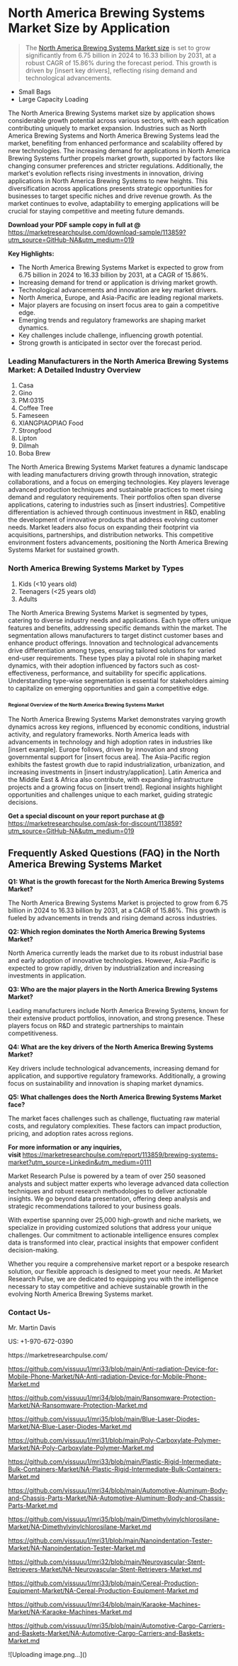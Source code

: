 <h1>North America Brewing Systems Market&nbsp;Size by Application</h1><blockquote><p>The <a href="https://marketresearchpulse.com/download-sample/113859?utm_source=GitHub-NA&amp;utm_medium=019">North America Brewing Systems Market size</a> is set to grow significantly from 6.75 billion in 2024 to 16.33 billion by 2031, at a robust CAGR of 15.86% during the forecast period. This growth is driven by [insert key drivers], reflecting rising demand and technological advancements.</p></blockquote><ul><li>Small Bags<li> Large Capacity Loading</li></ul><p>The North America Brewing Systems market size by application shows considerable growth potential across various sectors, with each application contributing uniquely to market expansion. Industries such as North America Brewing Systems and North America Brewing Systems lead the market, benefiting from enhanced performance and scalability offered by new technologies. The increasing demand for applications in North America Brewing Systems further propels market growth, supported by factors like changing consumer preferences and stricter regulations. Additionally, the market's evolution reflects rising investments in innovation, driving applications in North America Brewing Systems to new heights. This diversification across applications presents strategic opportunities for businesses to target specific niches and drive revenue growth. As the market continues to evolve, adaptability to emerging applications will be crucial for staying competitive and meeting future demands.</p><p><strong>Download your PDF sample copy in full at @ </strong><a href="https://marketresearchpulse.com/download-sample/113859?utm_source=GitHub-NA&amp;utm_medium=019">https://marketresearchpulse.com/download-sample/113859?utm_source=GitHub-NA&amp;utm_medium=019</a></p><p><strong>Key Highlights: </strong></p><ul><li>The North America Brewing Systems Market is expected to grow from 6.75 billion in 2024 to 16.33 billion by 2031, at a CAGR of 15.86%.</li><li>Increasing demand for trend or application is driving market growth.</li><li>Technological advancements and innovation are key market drivers.</li><li>North America, Europe, and Asia-Pacific are leading regional markets.</li><li>Major players are focusing on insert focus area to gain a competitive edge.</li><li>Emerging trends and regulatory frameworks are shaping market dynamics.</li><li>Key challenges include challenge, influencing growth potential.</li><li>Strong growth is anticipated in sector over the forecast period.</li></ul><h3>Leading Manufacturers in the North America Brewing Systems Market: A Detailed Industry Overview</h3><ol><li>Casa</li><li>Gino</li><li>PM:0315</li><li>Coffee Tree</li><li>Fameseen</li><li>XIANGPIAOPIAO Food</li><li>Strongfood</li><li>Lipton</li><li>Dilmah</li><li>Boba Brew</li></ol><div class="flex max-w-full flex-col flex-grow"><div class="min-h-8 text-message flex w-full flex-col items-end gap-2 whitespace-normal break-words [.text-message+&amp;]:mt-5" dir="auto" data-message-author-role="assistant" data-message-id="fd8432e4-4910-450d-b182-61b7bfb0a01f" data-message-model-slug="gpt-4o"><div class="flex w-full flex-col gap-1 empty:hidden first:pt-[3px]"><div class="markdown prose w-full break-words dark:prose-invert light"><p>The North America Brewing Systems Market features a dynamic landscape with leading manufacturers driving growth through innovation, strategic collaborations, and a focus on emerging technologies. Key players leverage advanced production techniques and sustainable practices to meet rising demand and regulatory requirements. Their portfolios often span diverse applications, catering to industries such as [insert industries]. Competitive differentiation is achieved through continuous investment in R&amp;D, enabling the development of innovative products that address evolving customer needs. Market leaders also focus on expanding their footprint via acquisitions, partnerships, and distribution networks. This competitive environment fosters advancements, positioning the North America Brewing Systems Market for sustained growth.</p></div></div></div></div><h3>North America Brewing Systems Market by Types</h3><ol><li>Kids (<10 years old)<li> Teenagers (<25 years old)<li> Adults</li></ol><div class="flex max-w-full flex-col flex-grow"><div class="min-h-8 text-message flex w-full flex-col items-end gap-2 whitespace-normal break-words [.text-message+&amp;]:mt-5" dir="auto" data-message-author-role="assistant" data-message-id="084470be-0bb7-4664-bddf-5156b4f41249" data-message-model-slug="gpt-4o-mini"><div class="flex w-full flex-col gap-1 empty:hidden first:pt-[3px]"><div class="markdown prose w-full break-words dark:prose-invert light"><p>The North America Brewing Systems Market is segmented by types, catering to diverse industry needs and applications. Each type offers unique features and benefits, addressing specific demands within the market. The segmentation allows manufacturers to target distinct customer bases and enhance product offerings. Innovation and technological advancements drive differentiation among types, ensuring tailored solutions for varied end-user requirements. These types play a pivotal role in shaping market dynamics, with their adoption influenced by factors such as cost-effectiveness, performance, and suitability for specific applications. Understanding type-wise segmentation is essential for stakeholders aiming to capitalize on emerging opportunities and gain a competitive edge.</p></div></div></div></div><h3><span style="font-size: 11px;">Regional Overview of the North America Brewing Systems Market</span></h3><div class="flex max-w-full flex-col flex-grow"><div class="min-h-8 text-message flex w-full flex-col items-end gap-2 whitespace-normal break-words [.text-message+&amp;]:mt-5" dir="auto" data-message-author-role="assistant" data-message-id="e9038762-ce64-4e30-91c9-9bd413514231" data-message-model-slug="gpt-4o-mini"><div class="flex w-full flex-col gap-1 empty:hidden first:pt-[3px]"><div class="markdown prose w-full break-words dark:prose-invert light"><p>The North America Brewing Systems Market demonstrates varying growth dynamics across key regions, influenced by economic conditions, industrial activity, and regulatory frameworks. North America leads with advancements in technology and high adoption rates in industries like [insert example]. Europe follows, driven by innovation and strong governmental support for [insert focus area]. The Asia-Pacific region exhibits the fastest growth due to rapid industrialization, urbanization, and increasing investments in [insert industry/application]. Latin America and the Middle East &amp; Africa also contribute, with expanding infrastructure projects and a growing focus on [insert trend]. Regional insights highlight opportunities and challenges unique to each market, guiding strategic decisions.</p></div></div></div></div><p><strong>Get a special discount on your report purchase at @ </strong><a href="https://marketresearchpulse.com/ask-for-discount/113859?utm_source=GitHub-NA&amp;utm_medium=019">https://marketresearchpulse.com/ask-for-discount/113859?utm_source=GitHub-NA&amp;utm_medium=019</a></p><h2>Frequently Asked Questions (FAQ) in the North America Brewing Systems Market</h2><p><strong>Q1: What is the growth forecast for the North America Brewing Systems Market?</strong></p><p>The North America Brewing Systems Market is projected to grow from 6.75 billion in 2024 to 16.33 billion by 2031, at a CAGR of 15.86%. This growth is fueled by advancements in trends and rising demand across industries.</p><p><strong>Q2: Which region dominates the North America Brewing Systems Market?</strong></p><p>North America currently leads the market due to its robust industrial base and early adoption of innovative technologies. However, Asia-Pacific is expected to grow rapidly, driven by industrialization and increasing investments in application.</p><p><strong>Q3: Who are the major players in the North America Brewing Systems Market?</strong></p><p>Leading manufacturers include North America Brewing Systems, known for their extensive product portfolios, innovation, and strong presence. These players focus on R&amp;D and strategic partnerships to maintain competitiveness.</p><p><strong>Q4: What are the key drivers of the North America Brewing Systems Market?</strong></p><p>Key drivers include technological advancements, increasing demand for application, and supportive regulatory frameworks. Additionally, a growing focus on sustainability and innovation is shaping market dynamics.</p><p><strong>Q5: What challenges does the North America Brewing Systems Market face?</strong></p><p>The market faces challenges such as challenge, fluctuating raw material costs, and regulatory complexities. These factors can impact production, pricing, and adoption rates across regions.</p><p><strong>For more information or any inquiries, visit&nbsp;</strong><a href="https://marketresearchpulse.com/report/113859/brewing-systems-market?utm_source=Linkedin&utm_medium=0111">https://marketresearchpulse.com/report/113859/brewing-systems-market?utm_source=Linkedin&utm_medium=0111</a></p><p>Market Research Pulse is powered by a team of over 250 seasoned analysts and subject matter experts who leverage advanced data collection techniques and robust research methodologies to deliver actionable insights. We go beyond data presentation, offering deep analysis and strategic recommendations tailored to your business goals.</p><p>With expertise spanning over 25,000 high-growth and niche markets, we specialize in providing customized solutions that address your unique challenges. Our commitment to actionable intelligence ensures complex data is transformed into clear, practical insights that empower confident decision-making.</p><p>Whether you require a comprehensive market report or a bespoke research solution, our flexible approach is designed to meet your needs. At Market Research Pulse, we are dedicated to equipping you with the intelligence necessary to stay competitive and achieve sustainable growth in the evolving North America Brewing Systems market.</p><h3><strong>Contact Us-</strong></h3><p>Mr. Martin Davis</p><p>US: +1-970-672-0390</p><p>https://marketresearchpulse.com/</p><p><a href="https://github.com/vissuuu1/mri33/blob/main/Anti-radiation-Device-for-Mobile-Phone-Market/NA-Anti-radiation-Device-for-Mobile-Phone-Market.md">https://github.com/vissuuu1/mri33/blob/main/Anti-radiation-Device-for-Mobile-Phone-Market/NA-Anti-radiation-Device-for-Mobile-Phone-Market.md</a></p><p><a href="https://github.com/vissuuu1/mri34/blob/main/Ransomware-Protection-Market/NA-Ransomware-Protection-Market.md">https://github.com/vissuuu1/mri34/blob/main/Ransomware-Protection-Market/NA-Ransomware-Protection-Market.md</a></p><p><a href="https://github.com/vissuuu1/mri35/blob/main/Blue-Laser-Diodes-Market/NA-Blue-Laser-Diodes-Market.md">https://github.com/vissuuu1/mri35/blob/main/Blue-Laser-Diodes-Market/NA-Blue-Laser-Diodes-Market.md</a></p><p><a href="https://github.com/vissuuu1/mri31/blob/main/Poly-Carboxylate-Polymer-Market/NA-Poly-Carboxylate-Polymer-Market.md">https://github.com/vissuuu1/mri31/blob/main/Poly-Carboxylate-Polymer-Market/NA-Poly-Carboxylate-Polymer-Market.md</a></p><p><a href="https://github.com/vissuuu1/mri33/blob/main/Plastic-Rigid-Intermediate-Bulk-Containers-Market/NA-Plastic-Rigid-Intermediate-Bulk-Containers-Market.md">https://github.com/vissuuu1/mri33/blob/main/Plastic-Rigid-Intermediate-Bulk-Containers-Market/NA-Plastic-Rigid-Intermediate-Bulk-Containers-Market.md</a></p><p><a href="https://github.com/vissuuu1/mri34/blob/main/Automotive-Aluminum-Body-and-Chassis-Parts-Market/NA-Automotive-Aluminum-Body-and-Chassis-Parts-Market.md">https://github.com/vissuuu1/mri34/blob/main/Automotive-Aluminum-Body-and-Chassis-Parts-Market/NA-Automotive-Aluminum-Body-and-Chassis-Parts-Market.md</a></p><p><a href="https://github.com/vissuuu1/mri35/blob/main/Dimethylvinylchlorosilane-Market/NA-Dimethylvinylchlorosilane-Market.md">https://github.com/vissuuu1/mri35/blob/main/Dimethylvinylchlorosilane-Market/NA-Dimethylvinylchlorosilane-Market.md</a></p><p><a href="https://github.com/vissuuu1/mri31/blob/main/Nanoindentation-Tester-Market/NA-Nanoindentation-Tester-Market.md">https://github.com/vissuuu1/mri31/blob/main/Nanoindentation-Tester-Market/NA-Nanoindentation-Tester-Market.md</a></p><p><a href="https://github.com/vissuuu1/mri32/blob/main/Neurovascular-Stent-Retrievers-Market/NA-Neurovascular-Stent-Retrievers-Market.md">https://github.com/vissuuu1/mri32/blob/main/Neurovascular-Stent-Retrievers-Market/NA-Neurovascular-Stent-Retrievers-Market.md</a></p><p><a href="https://github.com/vissuuu1/mri33/blob/main/Cereal-Production-Equipment-Market/NA-Cereal-Production-Equipment-Market.md">https://github.com/vissuuu1/mri33/blob/main/Cereal-Production-Equipment-Market/NA-Cereal-Production-Equipment-Market.md</a></p><p><a href="https://github.com/vissuuu1/mri34/blob/main/Karaoke-Machines-Market/NA-Karaoke-Machines-Market.md">https://github.com/vissuuu1/mri34/blob/main/Karaoke-Machines-Market/NA-Karaoke-Machines-Market.md</a></p><p><a href="https://github.com/vissuuu1/mri35/blob/main/Automotive-Cargo-Carriers-and-Baskets-Market/NA-Automotive-Cargo-Carriers-and-Baskets-Market.md">https://github.com/vissuuu1/mri35/blob/main/Automotive-Cargo-Carriers-and-Baskets-Market/NA-Automotive-Cargo-Carriers-and-Baskets-Market.md</a></p>
![Uploading image.png…]()
